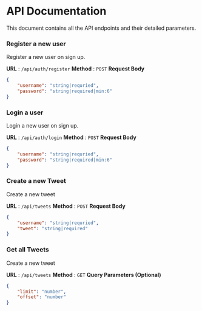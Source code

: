 # API Documentation
This document contains all the API endpoints and their detailed parameters.

### Register a new user

Register a new user on sign up.

**URL** : `/api/auth/register`
**Method** : `POST`
**Request Body**

```json
{
    "username": "string|requried",
    "password": "string|required|min:6"
}
```

### Login a user

Login a new user on sign up.

**URL** : `/api/auth/login`
**Method** : `POST`
**Request Body**

```json
{
    "username": "string|requried",
    "password": "string|required|min:6"
}
```


### Create a new Tweet

Create a new tweet

**URL** : `/api/tweets`
**Method** : `POST`
**Request Body**

```json
{
    "username": "string|requried",
    "tweet": "string|required"
}
```

### Get all Tweets

Create a new tweet

**URL** : `/api/tweets`
**Method** : `GET`
**Query Parameters (Optional)**
```json
{
    "limit": "number",
    "offset": "number"
}
```



